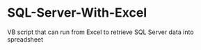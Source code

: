 # SQL-Server-With-Excel

VB script that can run from Excel to retrieve SQL Server data into spreadsheet
